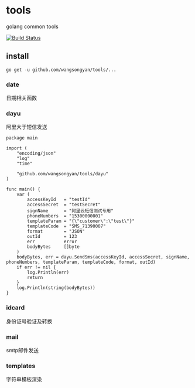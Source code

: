 # tools
golang common tools

[![Build Status](https://www.travis-ci.org/wangsongyan/tools.svg?branch=master)](http://travis-ci.org/wangsongyan/tools)

## install
```
go get -u github.com/wangsongyan/tools/...
```
### date
日期相关函数

### dayu
阿里大于短信发送
```golang
package main

import (
	"encoding/json"
	"log"
	"time"

	"github.com/wangsongyan/tools/dayu"
)

func main() {
	var (
		accessKeyId   = "testId"
		accessSecret  = "testSecret"
		signName      = "阿里云短信测试专用"
		phoneNumbers  = "15300000001"
		templateParam = "{\"customer\":\"test\"}"
		templateCode  = "SMS_71390007"
		format        = "JSON"
		outId         = 123
		err           error
		bodyBytes     []byte
	)
	bodyBytes, err = dayu.SendSms(accessKeyId, accessSecret, signName, phoneNumbers, templateParam, templateCode, format, outId)
	if err != nil {
		log.Println(err)
		return
	}
	log.Println(string(bodyBytes))
}
```

### idcard
身份证号验证及转换

### mail
smtp邮件发送

### templates
字符串模板渲染
